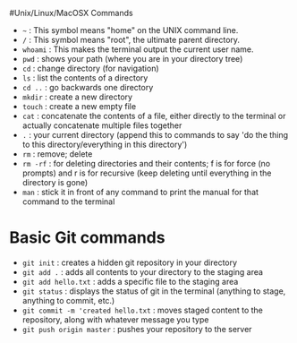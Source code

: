 #Unix/Linux/MacOSX Commands
* `~` : This symbol means "home" on the UNIX command line.
* `/` : This symbol means "root", the ultimate parent directory.
* `whoami` : This makes the terminal output the current user name.
* `pwd` : shows your path (where you are in your directory tree)
* `cd` : change directory (for navigation)
* `ls` :  list the contents of a directory
* `cd ..` : go backwards one directory
* `mkdir` : create a new directory
* `touch` : create a new empty file
* `cat` : concatenate the contents of a file, either directly to the terminal or actually concatenate multiple files together
* `.` : your current directory (append this to commands to say 'do the thing to this directory/everything in this directory')
* `rm` : remove; delete
* `rm -rf` : for deleting directories and their contents; f is for force (no prompts) and r is for recursive (keep deleting until everything in the directory is gone) 
* `man` : stick it in front of any command to print the manual for that command to the terminal

# Basic Git commands
* `git init` : creates a hidden git repository in your directory
* `git add .` : adds all contents to your directory to the staging area
* `git add hello.txt` : adds a specific file to the staging area
* `git status` : displays the status of git in the terminal (anything to stage, anything to commit, etc.)
* `git commit -m 'created hello.txt` : moves staged content to the repository, along with whatever message you type
* `git push origin master` : pushes your repository to the server